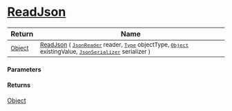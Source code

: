 # [ReadJson](./FeatureDescriptorTJsonConverter-100664135.md)



| Return | Name | 
| --- | --- | 
| <sub>[Object](https://docs.microsoft.com/en-us/dotnet/api/System.Object)</sub>| <sub>[ReadJson](./FeatureDescriptorTJsonConverter-100664135.md) ( [`JsonReader`](./FeatureDescriptorTJsonConverter-100664135.md) reader, [`Type`](https://docs.microsoft.com/en-us/dotnet/api/System.Type) objectType, [`Object`](https://docs.microsoft.com/en-us/dotnet/api/System.Object) existingValue, [`JsonSerializer`](./FeatureDescriptorTJsonConverter-100664135.md) serializer )</sub>| <br>


#### Parameters

#### Returns
[Object](https://docs.microsoft.com/en-us/dotnet/api/System.Object)